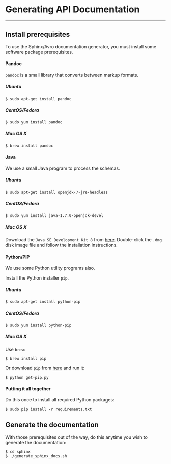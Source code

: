 # Generating API Documentation

----

## Install prerequisites
To use the Sphinx/Avro documentation generator, you must install some software package prerequisites.

#### Pandoc
`pandoc` is a small library that converts between markup formats.

##### Ubuntu

```
$ sudo apt-get install pandoc
```

##### CentOS/Fedora

```
$ sudo yum install pandoc
```

##### Mac OS X

```
$ brew install pandoc
```

#### Java
We use a small Java program to process the schemas.

##### Ubuntu

```
$ sudo apt-get install openjdk-7-jre-headless
```

##### CentOS/Fedora

```
$ sudo yum install java-1.7.0-openjdk-devel
```

##### Mac OS X

Download the `Java SE Development Kit 8` from [here](http://www.oracle.com/technetwork/java/javase/downloads/jdk8-downloads-2133151.html).
Double-click the `.dmg` disk image file and follow the installation instructions.

#### Python/PIP
We use some Python utility programs also.

Install the Python installer `pip`.

##### Ubuntu
```
$ sudo apt-get install python-pip
```

##### CentOS/Fedora
```
$ sudo yum install python-pip
```

##### Mac OS X

Use `brew`:
```
$ brew install pip
```

Or download `pip` from [here](https://bootstrap.pypa.io/get-pip.py) and run it:

```
$ python get-pip.py
```

#### Putting it all together
Do this once to install all required Python packages:

```
$ sudo pip install -r requirements.txt
```

## Generate the documentation

With those prerequisites out of the way, do this anytime you wish to generate the documentation:

```
$ cd sphinx
$ ./generate_sphinx_docs.sh
```
